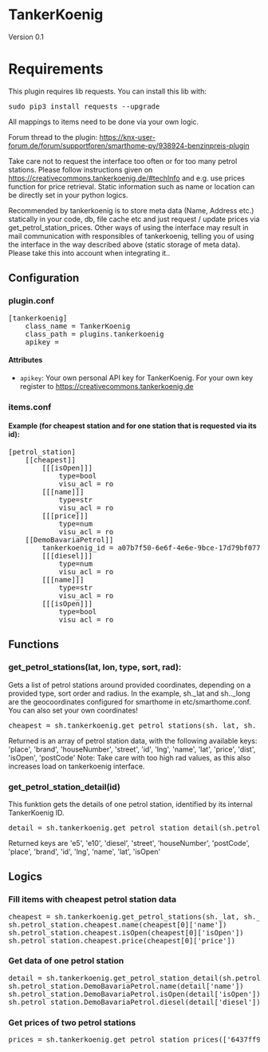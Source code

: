 # TankerKoenig

Version 0.1

# Requirements
This plugin requires lib requests. You can install this lib with: 
<pre>
sudo pip3 install requests --upgrade
</pre>

All mappings to items need to be done via your own logic.

Forum thread to the plugin: https://knx-user-forum.de/forum/supportforen/smarthome-py/938924-benzinpreis-plugin

Take care not to request the interface too often or for too many petrol stations. Please follow instructions given on
https://creativecommons.tankerkoenig.de/#techInfo and e.g. use prices function for price retrieval. Static information
such as name or location can be directly set in your python logics.

Recommended by tankerkoenig is to store meta data (Name, Address etc.) statically in your code, db, file cache etc and
just request / update prices via get_petrol_station_prices.
Other ways of using the interface may result in mail communication with responsibles of tankerkoenig, telling you
of using the interface in the way described above (static storage of meta data). Please take this into account when
integrating it..

## Configuration

### plugin.conf
<pre>
[tankerkoenig]
    class_name = TankerKoenig
    class_path = plugins.tankerkoenig
    apikey = <your own api key>
</pre>

#### Attributes
  * `apikey`: Your own personal API key for TankerKoenig. For your own key register to https://creativecommons.tankerkoenig.de

### items.conf

#### Example (for cheapest station and for one station that is requested via its id):
<pre>
[petrol_station]
    [[cheapest]]
        [[[isOpen]]]
            type=bool
            visu_acl = ro
        [[[name]]]
            type=str
            visu_acl = ro
        [[[price]]]
            type=num
            visu_acl = ro
    [[DemoBavariaPetrol]]
        tankerkoenig_id = a07b7f50-6e6f-4e6e-9bce-17d79bf0778c
        [[[diesel]]]
            type=num
            visu_acl = ro
        [[[name]]]
            type=str
            visu_acl = ro
        [[[isOpen]]]
            type=bool
            visu_acl = ro
</pre>

## Functions

### get_petrol_stations(lat, lon, type, sort, rad):
Gets a list of petrol stations around provided coordinates, depending on a provided type, sort order and radius.
In the example, sh._lat and sh.._long are the geocoordinates configured for smarthome in etc/smarthome.conf. You
can also set your own coordinates!
<pre>
cheapest = sh.tankerkoenig.get_petrol_stations(sh._lat, sh._lon, 'diesel', 'price', rad='2')
</pre>
Returned is an array of petrol station data, with the following available keys:
'place', 'brand', 'houseNumber', 'street', 'id', 'lng', 'name', 'lat', 'price', 'dist', 'isOpen', 'postCode'
Note: Take care with too high rad values, as this also increases load on tankerkoenig interface.

### get_petrol_station_detail(id)
This funktion gets the details of one petrol station, identified by its internal TankerKoenig ID.
<pre>
detail = sh.tankerkoenig.get_petrol_station_detail(sh.petrol_station.DemoBavariaPetrol.conf['tankerkoenig_id'])
</pre>
Returned keys are 'e5', 'e10', 'diesel', 'street', 'houseNumber', 'postCode', 'place', 'brand', 'id', 'lng', 'name', 'lat', 'isOpen'

## Logics

### Fill items with cheapest petrol station data
<pre>
cheapest = sh.tankerkoenig.get_petrol_stations(sh._lat, sh._lon, 'diesel', 'price', rad='10')
sh.petrol_station.cheapest.name(cheapest[0]['name'])
sh.petrol_station.cheapest.isOpen(cheapest[0]['isOpen'])
sh.petrol_station.cheapest.price(cheapest[0]['price'])
</pre>

### Get data of one petrol station
<pre>
detail = sh.tankerkoenig.get_petrol_station_detail(sh.petrol_station.DemoBavariaPetrol.conf['tankerkoenig_id'])
sh.petrol_station.DemoBavariaPetrol.name(detail['name'])
sh.petrol_station.DemoBavariaPetrol.isOpen(detail['isOpen'])
sh.petrol_station.DemoBavariaPetrol.diesel(detail['diesel'])
</pre>

### Get prices of two petrol stations
<pre>
prices = sh.tankerkoenig.get_petrol_station_prices(['6437ff91-823c-40c6-b556-42553056f7cd','56e30926-02dd-41aa-9e05-1120cbafe34f'])
</pre>